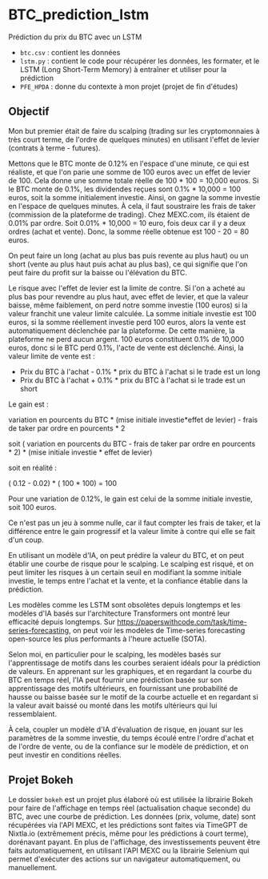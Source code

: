 # BTC_prediction_lstm

Prédiction du prix du BTC avec un LSTM

- `btc.csv` : contient les données
- `lstm.py` : contient le code pour récupérer les données, les formater, et le LSTM (Long Short-Term Memory) à entraîner et utiliser pour la prédiction
- `PFE_HPDA` : donne du contexte à mon projet (projet de fin d'études)

## Objectif

Mon but premier était de faire du scalping (trading sur les cryptomonnaies à très court terme, de l'ordre de quelques minutes) en utilisant l'effet de levier (contrats à terme - futures).


Mettons que le BTC monte de 0.12% en l'espace d'une minute, ce qui est réaliste, et que l'on parie une somme de 100 euros avec un effet de levier de 100. Cela donne une somme totale réelle de 100 * 100 = 10,000 euros. Si le BTC monte de 0.1%, les dividendes reçues sont 0.1% * 10,000 = 100 euros, soit la somme initialement investie. Ainsi, on gagne la somme investie en l'espace de quelques minutes. À cela, il faut soustraire les frais de taker (commission de la plateforme de trading). Chez MEXC.com, ils étaient de 0.01% par ordre. Soit 0.01% * 10,000 = 10 euro, fois deux car il y a deux ordres (achat et vente). Donc, la somme réelle obtenue est 100 - 20 = 80 euros.


On peut faire un long (achat au plus bas puis revente au plus haut) ou un short (vente au plus haut puis achat au plus bas), ce qui signifie que l'on peut faire du profit sur la baisse ou l'élévation du BTC.


Le risque avec l'effet de levier est la limite de contre. Si l'on a acheté au plus bas pour revendre au plus haut, avec effet de levier, et que la valeur baisse, même faiblement, on perd notre somme investie (100 euros) si la valeur franchit une valeur limite calculée. La somme initiale investie est 100 euros, si la somme réellement investie perd 100 euros, alors la vente est automatiquement déclenchée par la plateforme. De cette manière, la plateforme ne perd aucun argent. 100 euros constituent 0.1% de 10,000 euros, donc si le BTC perd 0.1%, l'acte de vente est déclenché. Ainsi, la valeur limite de vente est :

- Prix du BTC à l'achat - 0.1% * prix du BTC à l'achat si le trade est un long
- Prix du BTC à l'achat + 0.1% * prix du BTC à l'achat si le trade est un short


Le gain est  :  

variation en pourcents du BTC * (mise initiale investie*effet de levier) - frais de taker par ordre en pourcents * 2 

soit  ( variation en pourcents du BTC  - frais de taker par ordre en pourcents * 2)  * (mise initiale investie * effet de levier)

 soit en réalité : 

 ( 0.12 - 0.02) * ( 100 * 100) = 100 

Pour une variation de 0.12%, le gain est celui de la somme initiale investie, soit 100 euros.

Ce n'est pas un jeu à somme nulle, car il faut compter les frais de taker, et la différence entre le gain progressif et la valeur limite à contre qui elle se fait d'un coup.

En utilisant un modèle d'IA, on peut prédire la valeur du BTC, et on peut établir une courbe de risque pour le scalping. Le scalping est risqué, et on peut limiter les risques à un certain seuil en modifiant la somme initiale investie, le temps entre l'achat et la vente, et la confiance établie dans la prédiction.



Les modèles comme les LSTM sont obsolètes depuis longtemps et les modèles d'IA basés sur l'architecture Transformers ont montré leur efficacité depuis longtemps. Sur https://paperswithcode.com/task/time-series-forecasting, on peut voir les modèles de Time-series forecasting open-source les plus performants à l'heure actuelle (SOTA).

Selon moi, en particulier pour le scalping, les modèles basés sur l'apprentissage de motifs dans les courbes seraient idéals pour la prédiction de valeurs. En apprenant sur les graphiques, et en regardant la courbe du BTC en temps réel, l'IA peut fournir une prédiction basée sur son apprentissage des motifs ultérieurs, en fournissant une probabilité de hausse ou baisse basée sur le motif de la courbe actuelle et en regardant si la valeur avait baissé ou monté dans les motifs ultérieurs qui lui ressemblaient.

À cela, coupler un modèle d'IA d'évaluation de risque, en jouant sur les paramètres de la somme investie, du temps écoulé entre l'ordre d'achat et de l'ordre de vente, ou de la confiance sur le modèle de prédiction, et on peut investir en conditions réelles.

## Projet Bokeh

Le dossier `bokeh` est un projet plus élaboré où est utilisée la librairie Bokeh pour faire de l'affichage en temps réel (actualisation chaque seconde) du BTC, avec une courbe de prédiction. Les données (prix, volume, date) sont récupérées via l'API MEXC, et les prédictions sont faites via TimeGPT de Nixtla.io (extrêmement précis, même pour les prédictions à court terme), dorénavant payant. En plus de l'affichage, des investissements peuvent être faits automatiquement, en utilisant l'API MEXC ou la librairie Selenium qui permet d'exécuter des actions sur un navigateur automatiquement, ou manuellement.
